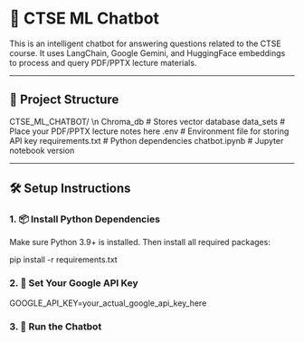 # 🤖 CTSE ML Chatbot

This is an intelligent chatbot for answering questions related to the CTSE course. It uses LangChain, Google Gemini, and HuggingFace embeddings to process and query PDF/PPTX lecture materials.

---

## 📁 Project Structure

CTSE_ML_CHATBOT/ \n
Chroma_db # Stores vector database
data_sets # Place your PDF/PPTX lecture notes here
.env # Environment file for storing API key
requirements.txt # Python dependencies
chatbot.ipynb # Jupyter notebook version


---

## 🛠️ Setup Instructions

### 1. 📦 Install Python Dependencies

Make sure Python 3.9+ is installed. Then install all required packages:

pip install -r requirements.txt

### 2. 🔐 Set Your Google API Key

GOOGLE_API_KEY=your_actual_google_api_key_here

### 3. 🚀 Run the Chatbot

